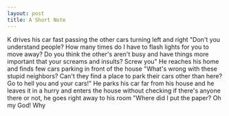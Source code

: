 ```yaml
---
layout: post
title: A Short Note
---
```


K drives his car fast passing the other cars turning left and right
"Don't you understand people? How many times do I have to flash lights for you to move away? Do you think the other's aren't busy and have things more important that your screams and insults? Screw you"
He reaches his home and finds few cars parking in front of the house
"What's wrong with these stupid neighbors? Can't they find a place to park their cars other than here? Go to hell you and your cars!"
He parks his car far from his house and he leaves it in a hurry and enters the house without checking if there's anyone there or not, he goes right away to his room
"Where did I put the paper? Oh my God! Why 
